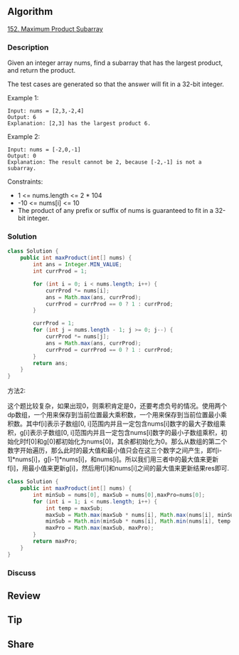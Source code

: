 ## Algorithm

[152. Maximum Product Subarray](https://leetcode.com/problems/maximum-product-subarray/)

### Description

Given an integer array nums, find a subarray that has the largest product, and return the product.

The test cases are generated so that the answer will fit in a 32-bit integer.


Example 1:

```
Input: nums = [2,3,-2,4]
Output: 6
Explanation: [2,3] has the largest product 6.
```

Example 2:

```
Input: nums = [-2,0,-1]
Output: 0
Explanation: The result cannot be 2, because [-2,-1] is not a subarray.
```

Constraints:

- 1 <= nums.length <= 2 * 104
- -10 <= nums[i] <= 10
- The product of any prefix or suffix of nums is guaranteed to fit in a 32-bit integer.

### Solution

```java
class Solution {
    public int maxProduct(int[] nums) {
        int ans = Integer.MIN_VALUE;
        int currProd = 1;

        for (int i = 0; i < nums.length; i++) {
            currProd *= nums[i];
            ans = Math.max(ans, currProd);
            currProd = currProd == 0 ? 1 : currProd;
        }

        currProd = 1;
        for (int j = nums.length - 1; j >= 0; j--) {
            currProd *= nums[j];
            ans = Math.max(ans, currProd);
            currProd = currProd == 0 ? 1 : currProd;
        }
        return ans;
    }
}
```

方法2:

这个题比较复杂，如果出现0，则乘积肯定是0，还要考虑负号的情况。使用两个dp数组，一个用来保存到当前位置最大乘积数，一个用来保存到当前位置最小乘积数。其中f[i]表示子数组[0, i]范围内并且一定包含nums[i]数字的最大子数组乘积，g[i]表示子数组[0, i]范围内并且一定包含nums[i]数字的最小子数组乘积，初始化时f[0]和g[0]都初始化为nums[0]，其余都初始化为0。那么从数组的第二个数字开始遍历，那么此时的最大值和最小值只会在这三个数字之间产生，即f[i-1]*nums[i]，g[i-1]*nums[i]，和nums[i]。所以我们用三者中的最大值来更新f[i]，用最小值来更新g[i]，然后用f[i]和nums[i]之间的最大值来更新结果res即可.

```Java
class Solution {
    public int maxProduct(int[] nums) {
        int minSub = nums[0], maxSub = nums[0],maxPro=nums[0];
        for (int i = 1; i < nums.length; i++) {
            int temp = maxSub;
            maxSub = Math.max(maxSub * nums[i], Math.max(nums[i], minSub * nums[i]));
            minSub = Math.min(minSub * nums[i], Math.min(nums[i], temp * nums[i]));
            maxPro = Math.max(maxSub, maxPro);
        }
        return maxPro;
    }
}

```

### Discuss

## Review


## Tip


## Share
